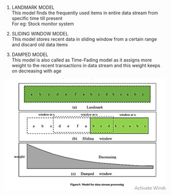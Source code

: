 

1. LANDMARK MODEL  
This model finds the frequently used items in entire data stream from specific time till present  
For eg: Stock monitor system

2. SLIDING WINDOW MODEL  
This model stores recent data in sliding window from a certain range and discard old data items

3. DAMPED MODEL  
This model is also called as Time-Fading model as it assigns more weight to the recent transactions in data stream and this weight keeps on decreasing with age

![alt text](image-2.png)